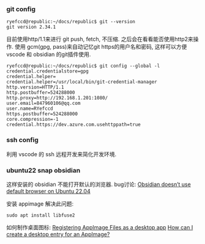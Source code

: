 
### git config


```
ryefccd@republic:~/docs/republic$ git --version
git version 2.34.1
```

目前使用http/1.1来进行 git push, fetch, 不压缩. 之后会在看看能否使用http2来操作.
使用 gcm(gpg, pass)来自动记忆git https的用户名和密码, 这样可以方便 vscode 和 obsidian 的git插件使用.

```
ryefccd@republic:~/docs/republic$ git config --global -l credential.credentialstore=gpg
credential.helper=
credential.helper=/usr/local/bin/git-credential-manager
http.version=HTTP/1.1
http.postbuffer=524288000
http.proxy=http://192.168.1.201:1080/
user.email=847960106@qq.com
user.name=RYefccd
https.postbuffer=524288000
core.compression=-1
credential.https://dev.azure.com.usehttppath=true
```

### ssh config

利用 vscode 的 ssh 远程开发来简化开发环境.



### ubuntu22 snap obsidian

这样安装的 obsidian 不能打开默认的浏览器. 
bug讨论: [Obsidian doesn’t use default browser on Ubuntu 22.04](https://forum.obsidian.md/t/obsidian-doesnt-use-default-browser-on-ubuntu-22-04/68177)

安装 appimage 解决此问题:

	sudo apt install libfuse2

如何制作桌面图标:
[Registering AppImage Files as a desktop app](https://askubuntu.com/questions/902672/registering-appimage-files-as-a-desktop-app)
[How can I create a desktop entry for an AppImage?](https://askubuntu.com/questions/1328196/how-can-i-create-a-desktop-entry-for-an-appimage)
